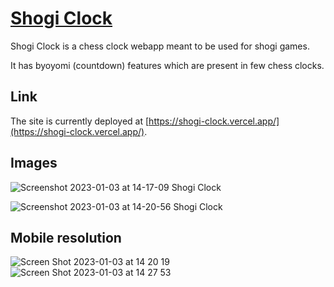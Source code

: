 # [Shogi Clock](https://shogi-clock.vercel.app/)

Shogi Clock is a chess clock webapp meant to be used for shogi games.

It has byoyomi (countdown) features which are present in few chess clocks.

## Link

The site is currently deployed at [https://shogi-clock.vercel.app/](https://shogi-clock.vercel.app/).

## Images


![Screenshot 2023-01-03 at 14-17-09 Shogi Clock](https://user-images.githubusercontent.com/14817065/210308277-155b1ab7-e40f-47ef-bb49-98cf4554e529.png)

![Screenshot 2023-01-03 at 14-20-56 Shogi Clock](https://user-images.githubusercontent.com/14817065/210308523-cee1ab0d-502e-4e05-8c0d-64590ad74fa1.png)


## Mobile resolution
![Screen Shot 2023-01-03 at 14 20 19](https://user-images.githubusercontent.com/14817065/210309054-91be3b62-da61-4ef9-a285-f75982f32099.png)
![Screen Shot 2023-01-03 at 14 27 53](https://user-images.githubusercontent.com/14817065/210309179-7db8628d-b4b7-45e8-a6f3-5d9fa4720a9c.png)
